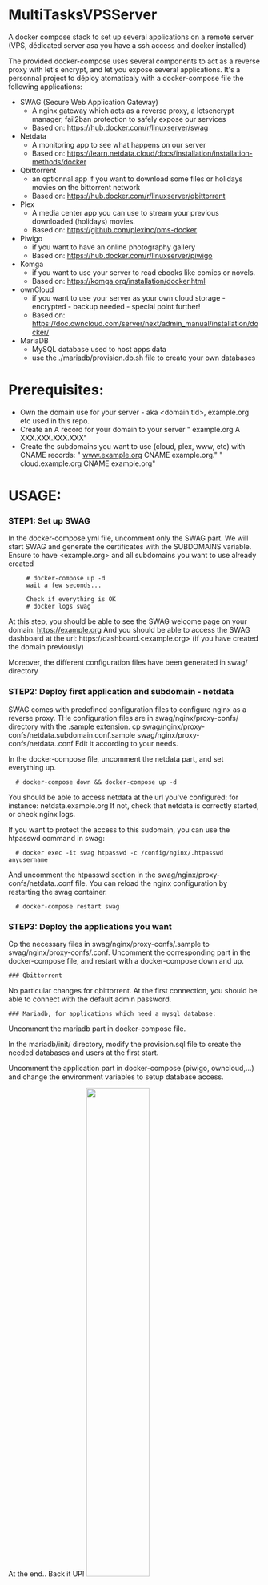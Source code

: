 # MultiTasksVPSServer

A docker compose stack to set up several applications on a remote server (VPS, dédicated server asa you have a ssh access and docker installed)

The provided docker-compose uses several components to act as a reverse proxy with let's encrypt, and let you expose several applications.
It's a personnal project to déploy atomaticaly with a docker-compose file the following applications:
   - SWAG (Secure Web Application Gateway)
      - A nginx gateway which acts as a reverse proxy, a letsencrypt manager, fail2ban protection to safely expose our services
      - Based on: https://hub.docker.com/r/linuxserver/swag
   - Netdata
      - A monitoring app to see what happens on our server
      - Based on: https://learn.netdata.cloud/docs/installation/installation-methods/docker
   - Qbittorrent
      - an optionnal app if you want to download some files or holidays movies on the bittorrent network
      - Based on: https://hub.docker.com/r/linuxserver/qbittorrent
   - Plex
      - A media center app you can use to stream your previous downloaded (holidays) movies.
      - Based on: https://github.com/plexinc/pms-docker
   - Piwigo
      - if you want to have an online photography gallery
      - Based on: https://hub.docker.com/r/linuxserver/piwigo
   - Komga
      - if you want to use your server to read ebooks like comics or novels.
      - Based on: https://komga.org/installation/docker.html
   - ownCloud
      - if you want to use your server as your own cloud storage - encrypted - backup needed - special point further!
      - Based on: https://doc.owncloud.com/server/next/admin_manual/installation/docker/
   - MariaDB
      - MySQL database used to host apps data
      - use the ./mariadb/provision.db.sh file to create your own databases

# Prerequisites:

- Own the domain use for your server - aka <domain.tld>, example.org etc used in this repo. 
- Create an A record for your domain to your server
   " example.org A XXX.XXX.XXX.XXX"
- Create the subdomains you want to use (cloud, plex, www, etc) with CNAME records:
   " www.example.org CNAME example.org."
   " cloud.example.org CNAME example.org"

# USAGE:
   ### STEP1: Set up SWAG
   
   In the docker-compose.yml file, uncomment only the SWAG part.
   We will start SWAG and generate the certificates with the SUBDOMAINS variable.
   Ensure to have <example.org> and all subdomains you want to use already created
      
         # docker-compose up -d
         wait a few seconds...
   
         Check if everything is OK
         # docker logs swag

   At this step, you should be able to see the SWAG welcome page on your domain: https://example.org
   And you should be able to access the SWAG dashboard at the url: https://dashboard.<example.org> (if you have created the domain previously)

   Moreover, the different configuration files have been generated in swag/ directory

   ### STEP2: Deploy first application and subdomain - netdata
   
   SWAG comes with predefined configuration files to configure nginx as a reverse proxy. THe configuration files are in swag/nginx/proxy-confs/ directory with the .sample extension.
   cp swag/nginx/proxy-confs/netdata.subdomain.conf.sample swag/nginx/proxy-confs/netdata.<something>.conf
   Edit it according to your needs.

   In the docker-compose file, uncomment the netdata part, and set everything up.

      # docker-compose down && docker-compose up -d

   You should be able to access netdata at the url you've configured: for instance: netdata.example.org
   If not, check that netdata is correctly started, or check nginx logs.

   If you want to protect the access to this sudomain, you can use the htpasswd command in swag:

      # docker exec -it swag htpasswd -c /config/nginx/.htpasswd anyusername

   And uncomment the htpasswd section in the swag/nginx/proxy-confs/netdata.<something>.conf file.
   You can reload the nginx configuration by restarting the swag container.
   
      # docker-compose restart swag
   

   ### STEP3: Deploy the applications you want
   
   Cp the necessary files in swag/nginx/proxy-confs/<apps>.sample to swag/nginx/proxy-confs/<apps>.conf.
   Uncomment the corresponding part in the docker-compose file, and restart with a docker-compose down and up.
   
    ### Qbittorrent
   
   No particular changes for qbittorrent. At the first connection, you should be able to connect with the default admin password.
      
    ### Mariadb, for applications which need a mysql database:
   
   Uncomment the mariadb part in docker-compose file.

   In the mariadb/init/ directory, modify the provision.sql file to create the needed databases and users at the first start.

   Uncomment the application part in docker-compose (piwigo, owncloud,...) and change the environment variables to setup database access.
   

   At the end.. Back it UP!
    [<img src="[https://i.ytimg.com/vi/Hc79sDi3f0U/maxresdefault.jpg](https://img.youtube.com/vi/jo1cyl0QbWo/0.jpg)" width="50%">](https://www.youtube.com/watch?v=jo1cyl0QbWo "Now")
